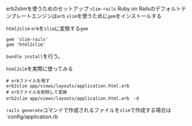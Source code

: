 erb2slimを使うためのセットアップ
`slim-rails`
Ruby on Railsのデフォルトテンプレートエンジンは`erb`
`slim`を使うために`gem`をインストールする

`html2slim`
`erb`を`slim`に変換する`gem`

```gemfile
gem 'slim-rails'
gem 'html2slim'
```

`bundle install`を行う。

`html2slm`を実際に使ってみる
```
# erbファイルを残す
erb2slim app/views/layouts/application.html.erb
# erbファイルを削除して変換
erb2slim app/views/layouts/application.html.erb　-d
```
`rails generate`コマンドで作成されるファイルを`slim`で作成する場合は`config/application.rb